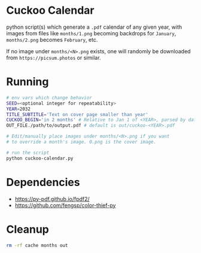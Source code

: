 
# Cuckoo Calendar

python script(s) which generate a `.pdf` calendar of any given year,
with images from files like `months/1.png` becoming backdrops for `January`, `months/2.png` becomes `February`, etc.

If no image under `months/<N>.png` exists, one will randomly be downloaded from `https://picsum.photos` or similar.

# Running

```bash
# env vars which change behavior
SEED=<optional integer for repeatability>
YEAR=2032
TITLE_SUBTITLE='Text on cover page smaller than year'
CUCKOO_BEGIN='in 2 months' # Relative to Jan 1 of <YEAR>, parsed by dateparser python lib
OUT_FILE./path/to/output.pdf # default is out/cuckoo-<YEAR>.pdf

# Edit/manually place images under months/<N>.png if you want
# to override a month's image. 0.png is the cover image.

# run the script
python cuckoo-calendar.py
```

# Dependencies

 - https://py-pdf.github.io/fpdf2/
 - https://github.com/fengsp/color-thief-py


# Cleanup

```bash
rm -rf cache months out
```



